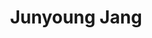 ---
title: Junyoung Jang
email: wkdwns420@gmail.com
image: "/images/junyoung.jpg"
affiliation: 
team: "sarif"
social:
  - name: www
    icon: fa-solid fa-house
    link: https://1nzag.github.io

  - name: github
    icon: fa-brands fa-github
    link: https://github.com/1nzag/

  - name: email
    icon: fa-solid fa-envelope
    link: mailto:wkdwns420@gmail.com
---
